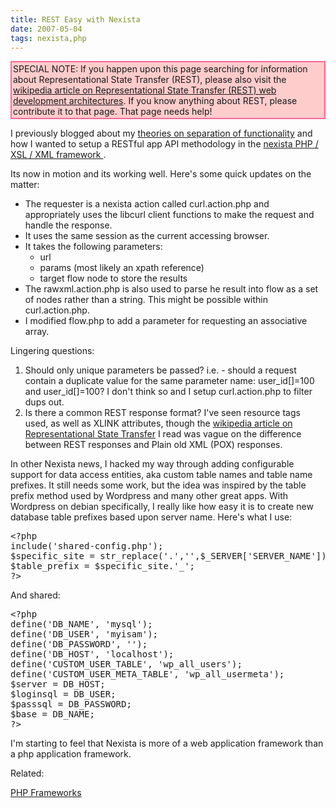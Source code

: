 ```yaml
---
title: REST Easy with Nexista
date: 2007-05-04
tags: nexista,php
---
```

<div id="notice" style="border: 2px; border-color: #FF6699; border-style: solid; background: #FFCCCC; padding: 2px;">SPECIAL NOTE: If you happen upon this page searching for information about Representational State Transfer (REST), please also visit the <a href="http://en.wikipedia.org/wiki/Representational_State_Transfer">wikipedia article on Representational State Transfer (REST) web development architectures</a>. If you know anything about REST, please contribute it to that page. That page needs help! </div>

I previously blogged about my <a href="http://www.docunext.com/2007/04/separating-functionality/">theories on separation of functionality</a> and how I wanted to setup a RESTful app API methodology in the <a href="http://www.nexista.com/">nexista PHP / XSL / XML framework </a>.

Its now in motion and its working well. Here's some quick updates on the matter:

<ul><li>The requester is a nexista action called curl.action.php and appropriately uses the libcurl client functions to make the request and handle the response.</li><li>It uses the same session as the current accessing browser.</li><li>It takes the following parameters:<ul><li>url</li><li>params (most likely an xpath reference)</li><li>target flow node to store the results</li></ul></li><li>The rawxml.action.php is also used to parse he result into flow as a set of nodes rather than a string. This might be possible within curl.action.php.</li><li>I modified flow.php to add a parameter for requesting an associative array.</li></ul>

Lingering questions: <ol><li>Should only unique parameters be passed? i.e. - should a request contain a duplicate value for the same parameter name: user_id[]=100 and user_id[]=100? I don't think so and I setup curl.action.php to filter dups out.</li><li>Is there a common REST response format? I've seen resource tags used, as well as XLINK attributes, though the <a href="http://en.wikipedia.org/wiki/Representational_State_Transfer">wikipedia article on Representational State Transfer</a> I read was vague on the difference between REST responses and Plain old XML (POX) responses.</li></ol>

In other Nexista news, I hacked my way through adding configurable support for data access entities, aka custom table names and table name prefixes. It still needs some work, but the idea was inspired by the table prefix method used by Wordpress and many other great apps. With Wordpress on debian specifically, I really like how easy it is to create new database table prefixes based upon server name. Here's what I use:

<pre class="sh_php">
&lt;?php
include('shared-config.php');
$specific_site = str_replace('.','',$_SERVER['SERVER_NAME']);
$table_prefix = $specific_site.'_';
?>
</pre>

And shared:

<pre class="sh_php">
&lt;?php
define('DB_NAME', 'mysql');
define('DB_USER', 'myisam');
define('DB_PASSWORD', '');
define('DB_HOST', 'localhost');
define('CUSTOM_USER_TABLE', 'wp_all_users');
define('CUSTOM_USER_META_TABLE', 'wp_all_usermeta');
$server = DB_HOST;
$loginsql = DB_USER;
$passsql = DB_PASSWORD;
$base = DB_NAME;
?>
</pre>

I'm starting to feel that Nexista is more of a web application framework than a php application framework.

Related:

<a href="http://www.phpwact.org/php/mvc_frameworks" rel="nofollow">PHP Frameworks</a>

